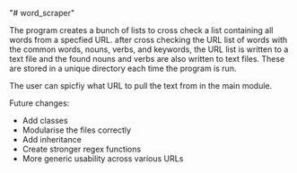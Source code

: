 "# word_scraper" 

The program creates a bunch of lists to cross check a list containing all words from a specfied URL. 
after cross checking the URL list of words with the common words, nouns, verbs, and keywords, the URL list is
written to a text file and the found nouns and verbs are also written
to text files. These are stored in a unique directory each time the program is run. 

The user can spicfiy what URL to pull the text from in the main 
module. 

Future changes: 
- Add classes 
- Modularise the files correctly
- Add inheritance
- Create stronger regex functions
- More generic usability across various URLs